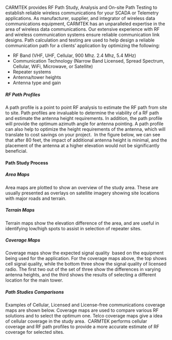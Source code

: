 CARMTEK provides RF Path Study, Analysis and On-site Path Testing to establish reliable wireless communications for your SCADA or Telemetry applications.
As manufacturer, supplier, and integrator of wireless data communications equipment, CARMTEK has an unparalleled expertise in the area of wireless data communications. Our extensive experience with RF and wireless communication systems ensure reliable communication link designs.
Path calculation and testing are used to help design a reliable communication path for a clients’ application by optimizing the following:
  * RF Band (VHF, UHF, Cellular, 900 Mhz. 2.4 Mhz, 5.4 MHz)
  * Communication Technology (Narrow Band Licensed, Spread Spectrum, Cellular, WiFi, Microwave, or Satellite)
  * Repeater systems
  * Antenna/tower heights
  * Antenna type and gain

##### RF Path Profiles

A path profile is a point to point RF analysis to estimate the RF path from site to site. Path profiles are invaluable to determine the viability of a RF path and estimate the antenna height requirements. In addition, the path profile will provide the optimum azimuth angle for antenna pointing.
A path profile can also help to optimize the height requirements of the antenna, which will translate to cost savings on your project.  In the figure below, we can see that after 80 feet, the impact of additional antenna height is minimal, and the placement of the antenna at a higher elevation would not be significantly beneficial.
#### Path Study Process

##### Area Maps
Area maps are plotted to show an overview of the study area. These are usually presented as overlays on satellite imagery showing site locations with major roads and terrain.
##### Terrain Maps
Terrain maps show the elevation difference of the area, and are useful in identifying low/high spots to assist in selection of repeater sites.
##### Coverage Maps
Coverage maps show the expected signal quality  based on the equipment being used for the application. For the coverage maps above, the top shows cell signal quality, while the bottom three show the signal quality of licensed radio. The first two out of the set of three show the differences in varying antenna heights, and the third shows the results of selecting a different location for the main tower.
##### Path Studies Comparisons
Examples of Cellular, Licensed and License-free communications coverage maps are shown below. Coverage maps are used to compare various RF solutions and to select the optimum one. Telco coverage maps give a idea of cellular coverage in the study area.  CARMTEK performs cellular coverage and RF path profiles to provide a more accurate estimate of RF coverage for selected sites.